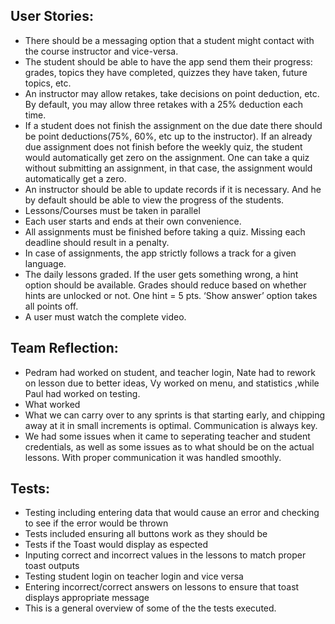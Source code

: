 
## User Stories:
*   There should be a messaging option that a student might contact with the course instructor and vice-versa.
*   The student should be able to have the app send them their progress: grades, topics they have completed, quizzes they have taken, future topics, etc.
*   An instructor may allow retakes, take decisions on point deduction, etc. By default, you may allow three retakes with a 25% deduction each time.
*   If a student does not finish the assignment on the due date there should be point deductions(75%, 60%, etc up to the instructor). If an already due assignment does not finish before the weekly quiz, the student would automatically get zero on the assignment. One can take a quiz without submitting an assignment, in that case, the assignment would automatically get a zero.
*   An instructor should be able to update records if it is necessary. And he by default should be able to view the progress of the students.
*   Lessons/Courses must be taken in parallel
*   Each user starts and ends at their own convenience.
*   All assignments must be finished before taking a quiz. Missing each deadline should result in a penalty.
*   In case of assignments, the app strictly follows a track for a given language. 
*   The daily lessons graded. If the user gets something wrong, a hint option should be available. Grades should reduce based on whether hints are unlocked or not. One hint = 5 pts. ‘Show answer’ option takes all points off.
*   A user must watch the complete video.



## Team Reflection:
*   Pedram had worked on student, and teacher login, Nate had to rework on lesson due to better ideas, Vy worked on menu, and statistics ,while Paul had worked on testing. 
*   What worked 
*   What we can carry over to any sprints is that starting early, and chipping away at it in small increments is optimal. Communication is always key. 
*   We had some issues when it came to seperating teacher and student credentials, as well as some issues as to what should be on the actual lessons. With proper communication it was handled smoothly.
 

## Tests:
*   Testing including entering data that would cause an error and checking to see if the error would be thrown
*   Tests included ensuring all buttons work as they should be
*   Tests if the Toast would display as espected
*   Inputing correct and incorrect values in the lessons to match proper toast outputs
*   Testing student login on teacher login and vice versa
*   Entering incorrect/correct answers on lessons to ensure that toast displays appropriate message 
*   This is a general overview of some of the the tests executed.

